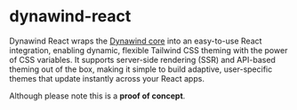 # dynawind-react

Dynawind React wraps the [Dynawind core](https://www.npmjs.com/package/dynawind) into an easy-to-use React integration, enabling dynamic, flexible Tailwind CSS theming with the power of CSS variables. It supports server-side rendering (SSR) and API-based theming out of the box, making it simple to build adaptive, user-specific themes that update instantly across your React apps.

Although please note this is a **proof of concept**.
